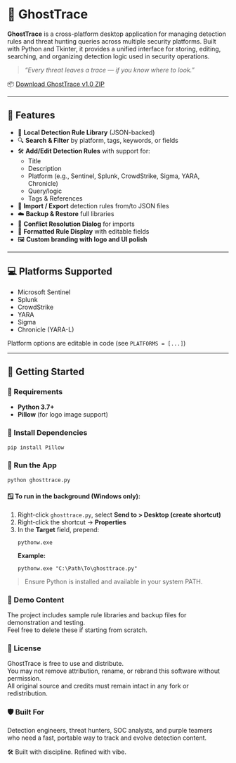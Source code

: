 # 👻 GhostTrace

**GhostTrace** is a cross-platform desktop application for managing detection rules and threat hunting queries across multiple security platforms. Built with Python and Tkinter, it provides a unified interface for storing, editing, searching, and organizing detection logic used in security operations.

> _“Every threat leaves a trace — if you know where to look.”_

📦 [Download GhostTrace v1.0 ZIP](https://github.com/yourusername/yourrepo/releases/latest)

---

## 🧠 Features

- 💾 **Local Detection Rule Library** (JSON-backed)
- 🔍 **Search & Filter** by platform, tags, keywords, or fields
- 🛠️ **Add/Edit Detection Rules** with support for:
  - Title
  - Description
  - Platform (e.g., Sentinel, Splunk, CrowdStrike, Sigma, YARA, Chronicle)
  - Query/logic
  - Tags & References
- 📁 **Import / Export** detection rules from/to JSON files
- ☁️ **Backup & Restore** full libraries
- 🔁 **Conflict Resolution Dialog** for imports
- 🧾 **Formatted Rule Display** with editable fields
- 🖼️ **Custom branding with logo and UI polish**

---

## 💻 Platforms Supported

- Microsoft Sentinel  
- Splunk  
- CrowdStrike  
- YARA  
- Sigma  
- Chronicle (YARA-L)

Platform options are editable in code (see `PLATFORMS = [...]`)

---

## 🚀 Getting Started
### 🔧 Requirements

- **Python 3.7+**
- **Pillow** (for logo image support)

### 🔧 Install Dependencies
```bash
pip install Pillow
```

### 🚀 Run the App
```bash
python ghosttrace.py
```

#### 🪟 To run in the background (Windows only):
1. Right-click `ghosttrace.py`, select **Send to > Desktop (create shortcut)**
2. Right-click the shortcut → **Properties**
3. In the **Target** field, prepend:
   ```
   pythonw.exe
   ```
   **Example:**
   ```
   pythonw.exe "C:\Path\To\ghosttrace.py"
   ```

> Ensure Python is installed and available in your system PATH.

### 🧪 Demo Content
The project includes sample rule libraries and backup files for demonstration and testing.  
Feel free to delete these if starting from scratch.

### 📜 License
GhostTrace is free to use and distribute.  
You may not remove attribution, rename, or rebrand this software without permission.  
All original source and credits must remain intact in any fork or redistribution.

### 🛡️ Built For
Detection engineers, threat hunters, SOC analysts, and purple teamers  
who need a fast, portable way to track and evolve detection content.

🛠️ Built with discipline. Refined with vibe.

